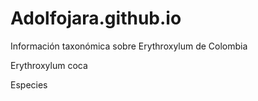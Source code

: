 # Adolfojara.github.io
Información taxonómica sobre Erythroxylum de Colombia

Erythroxylum coca

Especies
